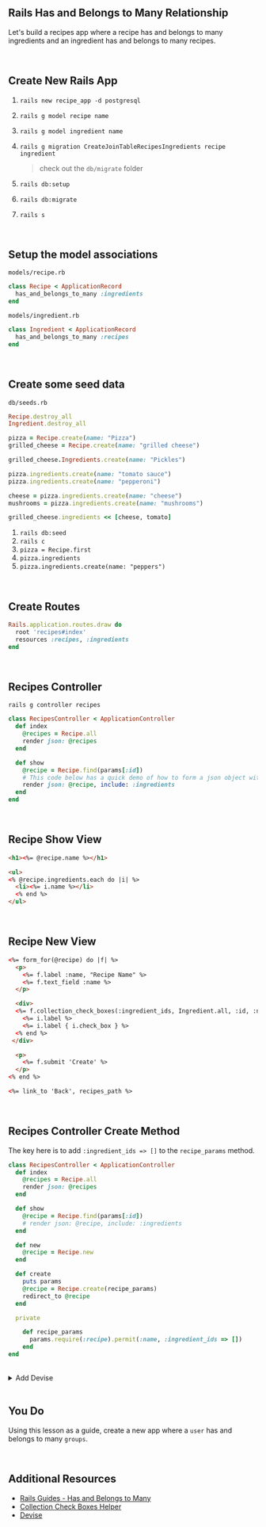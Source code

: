 ## Rails Has and Belongs to Many Relationship

Let's build a recipes app where a recipe has and belongs to many ingredients and an ingredient has and belongs to many recipes.

<br>

## Create New Rails App

1. `rails new recipe_app -d postgresql`
1. `rails g model recipe name`
1. `rails g model ingredient name`
1. `rails g migration CreateJoinTableRecipesIngredients recipe ingredient` 
 
   > check out the `db/migrate` folder  

1. `rails db:setup`
1. `rails db:migrate`
1. `rails s`

<br>

## Setup the model associations
 
`models/recipe.rb`

  ```ruby
  class Recipe < ApplicationRecord
    has_and_belongs_to_many :ingredients
  end
  ```

`models/ingredient.rb`

  ```ruby
  class Ingredient < ApplicationRecord
    has_and_belongs_to_many :recipes
  end
  ```

<br>

## Create some seed data

`db/seeds.rb`

  ```ruby
  Recipe.destroy_all
  Ingredient.destroy_all

  pizza = Recipe.create(name: "Pizza")
  grilled_cheese = Recipe.create(name: "grilled cheese")

  grilled_cheese.Ingredients.create(name: "Pickles")

  pizza.ingredients.create(name: "tomato sauce")
  pizza.ingredients.create(name: "pepperoni")

  cheese = pizza.ingredients.create(name: "cheese")
  mushrooms = pizza.ingredients.create(name: "mushrooms")

  grilled_cheese.ingredients << [cheese, tomato]
  ```

1. `rails db:seed`
1. `rails c`
1. `pizza = Recipe.first`
1. `pizza.ingredients`
1. `pizza.ingredients.create(name: "peppers")`

<br>

## Create Routes

```ruby
Rails.application.routes.draw do
  root 'recipes#index'
  resources :recipes, :ingredients
end
```

<br>

## Recipes Controller

`rails g controller recipes`

```ruby
class RecipesController < ApplicationController
  def index
    @recipes = Recipe.all
    render json: @recipes
  end

  def show
    @recipe = Recipe.find(params[:id])
    # This code below has a quick demo of how to form a json object with nested ingredients on a recipe.
    render json: @recipe, include: :ingredients
  end
end
```

<br>

## Recipe Show View

```html
<h1><%= @recipe.name %></h1>

<ul>
<% @recipe.ingredients.each do |i| %>
  <li><%= i.name %></li>
  <% end %>
</ul>
```

<br>

## Recipe New View

```html
<%= form_for(@recipe) do |f| %>
  <p>
    <%= f.label :name, "Recipe Name" %>
    <%= f.text_field :name %>
  </p>

  <div>
  <%= f.collection_check_boxes(:ingredient_ids, Ingredient.all, :id, :name) do |i| %>
    <%= i.label %>
    <%= i.label { i.check_box } %>
  <% end %>
 </div>

  <p>
    <%= f.submit 'Create' %>
  </p>
<% end %>

<%= link_to 'Back', recipes_path %>
```

<br>

## Recipes Controller Create Method

The key here is to add `:ingredient_ids => []` to the `recipe_params` method.

```ruby
class RecipesController < ApplicationController
  def index
    @recipes = Recipe.all
    render json: @recipes
  end

  def show
    @recipe = Recipe.find(params[:id])
    # render json: @recipe, include: :ingredients
  end

  def new
    @recipe = Recipe.new
  end

  def create
    puts params
    @recipe = Recipe.create(recipe_params)
    redirect_to @recipe
  end

  private

    def recipe_params
      params.require(:recipe).permit(:name, :ingredient_ids => [])
    end
end
```

<br>

<details>
<summary>Add Devise</summary>
	
<br>


[Devise](http://devise.plataformatec.com.br/)

1. Add to `Gemfile`: `gem 'devise'`
1. `rails generate devise:install`

    ![](https://i.imgur.com/tmAeS1v.png)

1. In `config/environments/development.rb`:

		config.action_mailer.default_url_options = { host: 'localhost', port: 3000 } 

1. `rails generate devise User`
1. `rake db:migrate`

Take a moment review to review and check out the files/folders that were generated.

## Add a User

1. `http://localhost:3000/users/sign_in`

    ![](https://i.imgur.com/HbnJ79w.png)

1. click `Sign Up`

    ![](https://i.imgur.com/zdTJG1X.png)

1. Check out the [Devise Docs here](http://devise.plataformatec.com.br/#controller-filters-and-helpers) for what happens after a User logs in.

<br>

## Nav

1. Create `views/layouts/_nav.html.erb`:

    ```html
      <p class="navbar-text pull-right">
      <% if user_signed_in? %>
        Logged in as <strong><%= current_user.email %></strong>.
        <%= link_to 'Edit profile', edit_user_registration_path, :class => 'navbar-link' %> |
        <%= link_to "Logout", destroy_user_session_path, method: :delete, :class => 'navbar-link'  %>
      <% else %>
        <%= link_to "Sign up", new_user_registration_path, :class => 'navbar-link'  %> |
        <%= link_to "Login", new_user_session_path, :class => 'navbar-link'  %>
      <% end %>
      </p>
      <% if notice %>
        <p class="alert alert-success"><%= notice %></p>
      <% end %>
      <% if alert %>
        <p class="alert alert-danger"><%= alert %></p>
      <% end %>
    ```

1. Update `views/layouts/application.html.erb`. We'll also add Bootstrap.

    ```html
        <link rel="stylesheet" href="https://stackpath.bootstrapcdn.com/bootstrap/4.3.1/css/bootstrap.min.css" integrity="sha384-ggOyR0iXCbMQv3Xipma34MD+dH/1fQ784/j6cY/iJTQUOhcWr7x9JvoRxT2MZw1T" crossorigin="anonymous">

        ...

        <%= render 'layouts/nav' %>
        <%= yield %>
    ```

<br>

## Update the Recipe index

1. Update your Recipe index method:

    ```ruby
    def index
      @recipes = Recipe.all
    end
    ```

1. Create a `views/recipes/index.html.erb` file and add the following:

    ```html
    <h1><%= current_user.email %>'s Recipes</h1>
    ```

1. Create a loop to display the recipes:

    ```html
    <h1><%= current_user.email %>'s Recipes</h1>

    <ul>
      <% @recipes.each do |recipe| %>
        <li><%= recipe.name %></li>
      <% end %>
    </ul>
    ```

<br>

## Display only the `current_user`'s recipes.

1. Create a migration to add `user_id` to a recipe: `rails g migration AddUserIdToRecipes user:references`
1. `rails db:migrate`
1. Add the associations to models:

    ```ruby
    class User < ApplicationRecord
      has_many :recipes
      # Include default devise modules. Others available are:
      # :confirmable, :lockable, :timeoutable, :trackable and :omniauthable
      devise :database_authenticatable, :registerable,
            :recoverable, :rememberable, :validatable
    end

    class Recipe < ApplicationRecord
      belongs_to :user
      has_and_belongs_to_many :ingredients
    end
    ```

## Configure Recipes Controller

1. `before_action :authenticate_user!`

1. Update create method

    ```ruby
     def create    
      @recipe = Recipe.new(recipe_params) 
      @recipe.user_id = current_user.id
      @recipe.save
      redirect_to @recipe
    end
    ```

1. index method

    ```ruby
     def index
      # @recipes = Recipe.all
      @recipes = Recipe.where(user_id: current_user.id)
    end
    ```


</details>

<br>

## You Do

Using this lesson as a guide, create a new app where a `user` has and belongs to many `groups`.

<br>

## Additional Resources

- [Rails Guides - Has and Belongs to Many](https://guides.rubyonrails.org/association_basics.html#the-has-and-belongs-to-many-association)
- [Collection Check Boxes Helper](https://apidock.com/rails/ActionView/Helpers/FormOptionsHelper/collection_check_boxes)
- [Devise](http://devise.plataformatec.com.br/)
